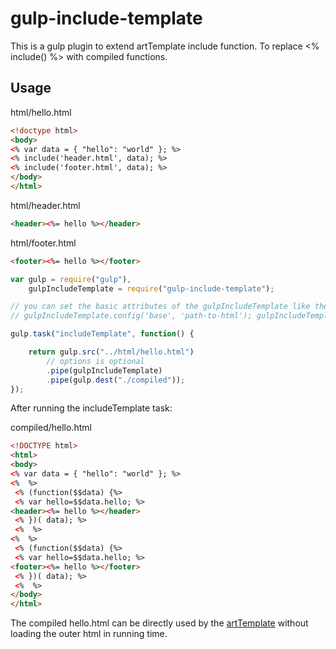# gulp-include-template
This is a gulp plugin to extend artTemplate include function. To replace &lt;% include() %> with compiled functions.

## Usage

html/hello.html

```html
<!doctype html>
<body>
<% var data = { "hello": "world" }; %>
<% include('header.html', data); %>
<% include('footer.html', data); %>
</body>
</html>
```

html/header.html

```html
<header><%= hello %></header>
```

html/footer.html

```html
<footer><%= hello %></footer>
```

```javascript
var gulp = require("gulp"),
    gulpIncludeTemplate = require("gulp-include-template");

// you can set the basic attributes of the gulpIncludeTemplate like the artTemplate
// gulpIncludeTemplate.config('base', 'path-to-html'); gulpIncludeTemplate.config('ext', 'your-default-file-extension');

gulp.task("includeTemplate", function() {

    return gulp.src("../html/hello.html")
        // options is optional
        .pipe(gulpIncludeTemplate)
        .pipe(gulp.dest("./compiled"));
});
```
After running the includeTemplate task:

compiled/hello.html

```html
<!DOCTYPE html>
<html>
<body>
<% var data = { "hello": "world" }; %>
<%  %>
 <% (function($$data) {%>
 <% var hello=$$data.hello; %>
<header><%= hello %></header>
 <% })( data); %>
 <%  %>
<%  %>
 <% (function($$data) {%>
 <% var hello=$$data.hello; %>
<footer><%= hello %></footer>
 <% })( data); %>
 <%  %>
</body>
</html>
```

The compiled hello.html can be directly used by the [artTemplate](https://github.com/aui/artTemplate) without loading the outer html in running time.

